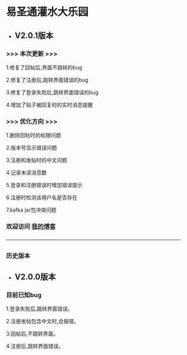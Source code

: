 易圣通灌水大乐园
==================


* ## V2.0.1版本

### >>> 本次更新 >>> 


1.修复了回帖后,界面不跳转的bug

2.修复了注册后,跳转界面错误的bug

3.修复了登录失败后,跳转界面错误的bug

4.增加了贴子被回复时的实时消息提醒

### >>> 优化方向 >>> 

1.删除回帖时的权限问题

2.版本号显示错误问题

3.注册和发帖时的中文问题

4.记录未读消息数

5.登录和注册错误时增加错误提示

6.注册时检测该用户名是否存在

7.kafka jar包冲突问题



### 欢迎访问 [我的博客](http://blog.csdn.net/guanghuichenshao "光辉晨少的博客")



——————————————————————————————————
### 历史版本








* ## V2.0.0版本

### 目前已知bug

1.登录失败后,跳转界面错误。

2.注册发帖包含中文时,会报错。

3.回帖后,不跳转界面。

4.注册后,跳转界面错误。



